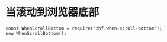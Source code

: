 # 当滚动到浏览器底部
```
const WhenScrollBottom = require('zhf.when-scroll-bottom');
new WhenScrollBottom();
```
